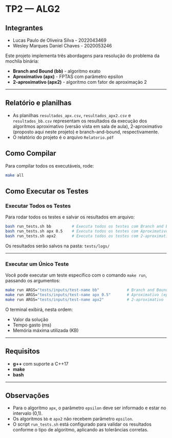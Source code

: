 # TP2 — ALG2

## Integrantes
- Lucas Paulo de Oliveira Silva - 2022043469
- Wesley Marques Daniel Chaves - 2020053246

Este projeto implementa três abordagens para resolução do problema da mochila binária:  
- **Branch and Bound (bb)** - algoritmo exato  
- **Aproximativo (apx)** - FPTAS com parâmetro epsilon  
- **2-aproximativo (apx2)** - algoritmo com fator de aproximação 2 

---
## Relatório e planilhas
- As planilhas `resultados_apx.csv`, `resultados_apx2.csv` e `resultados_bb.csv` representam os resultados da execução dos algoritmos aproximativo (versão vista em sala de aula), 2-aproximativo (proposto aqui neste projeto) e branch-and-bound, respectivamente.
- O relatório do projeto é o arquivo `Relatorio.pdf`

## Como Compilar

Para compilar todos os executáveis, rode:

```bash
make all
```

## Como Executar os Testes

### Executar Todos os Testes

Para rodar todos os testes e salvar os resultados em arquivo:

```bash
bash run_tests.sh bb         # Executa todos os testes com Branch and Bound
bash run_tests.sh apx 0.5    # Executa todos os testes com Aproximativo (epsilon obrigatório)
bash run_tests.sh apx2       # Executa todos os testes com 2-aproximativo
```

Os resultados serão salvos na pasta: `tests/logs/`

---

### Executar um Único Teste

Você pode executar um teste específico com o comando `make run`, passando os argumentos:

```bash
make run ARGS="tests/inputs/test-name bb"            # Branch and Bound
make run ARGS="tests/inputs/test-name apx 0.5"       # Aproximativo (epsilon obrigatório)
make run ARGS="tests/inputs/test-name apx2"          # 2-aproximativo
```

O terminal exibirá, nesta ordem:  
- Valor da solução  
- Tempo gasto (ms)  
- Memória máxima utilizada (KB)  

---

## Requisitos

- **g++** com suporte a C++17  
- **make**  
- **bash**

---

## Observações

- Para o algoritmo `apx`, o parâmetro `epsilon` deve ser informado e estar no intervalo (0,1).  
- Os algoritmos `bb` e `apx2` não recebem parâmetro `epsilon`.  
- O script `run_tests.sh` está configurado para validar os resultados conforme o tipo de algoritmo, aplicando as tolerâncias corretas.
